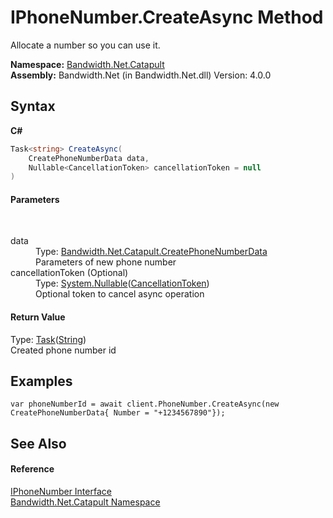 ﻿# IPhoneNumber.CreateAsync Method 
 

Allocate a number so you can use it.

**Namespace:**&nbsp;<a href ="N_Bandwidth_Net_Catapult.md">Bandwidth.Net.Catapult</a><br />**Assembly:**&nbsp;Bandwidth.Net (in Bandwidth.Net.dll) Version: 4.0.0

## Syntax

**C#**<br />
``` C#
Task<string> CreateAsync(
	CreatePhoneNumberData data,
	Nullable<CancellationToken> cancellationToken = null
)
```


#### Parameters
&nbsp;<dl><dt>data</dt><dd>Type: <a href ="T_Bandwidth_Net_Catapult_CreatePhoneNumberData.md">Bandwidth.Net.Catapult.CreatePhoneNumberData</a><br />Parameters of new phone number</dd><dt>cancellationToken (Optional)</dt><dd>Type: <a href="http://msdn2.microsoft.com/en-us/library/b3h38hb0" target="_blank">System.Nullable</a>(<a href="http://msdn2.microsoft.com/en-us/library/dd384802" target="_blank">CancellationToken</a>)<br />Optional token to cancel async operation</dd></dl>

#### Return Value
Type: <a href="http://msdn2.microsoft.com/en-us/library/dd321424" target="_blank">Task</a>(<a href="http://msdn2.microsoft.com/en-us/library/s1wwdcbf" target="_blank">String</a>)<br />Created phone number id

## Examples

```
var phoneNumberId = await client.PhoneNumber.CreateAsync(new CreatePhoneNumberData{ Number = "+1234567890"});
```


## See Also


#### Reference
<a href ="T_Bandwidth_Net_Catapult_IPhoneNumber.md">IPhoneNumber Interface</a><br /><a href ="N_Bandwidth_Net_Catapult.md">Bandwidth.Net.Catapult Namespace</a><br />